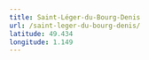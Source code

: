 ```yaml
---
title: Saint-Léger-du-Bourg-Denis
url: /saint-leger-du-bourg-denis/
latitude: 49.434
longitude: 1.149
---
```

